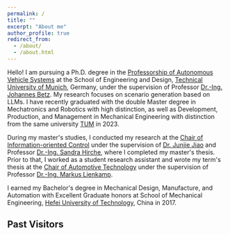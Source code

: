 ```yaml
---
permalink: /
title: ""
excerpt: "About me"
author_profile: true
redirect_from: 
  - /about/
  - /about.html
---
```

Hello!  I am pursuing a Ph.D. degree in the  [Professorship of Autonomous Vehicle Systems](https://www.mos.ed.tum.de/en/avs/home/) at the School of Engineering and Design, [Technical University of Munich](https://www.tum.de/en/), Germany, under the supervision of Professor [Dr.-Ing. Johannes Betz](https://www.professoren.tum.de/en/betz-johannes). My research focuses on scenario generation based on LLMs. I have recently graduated with the double Master degree in Mechatronics and Robotics with high distinction, as well as Development, Production, and Management in Mechanical Engineering with distinction from the same university [TUM](https://www.tum.de/en/) in 2023.

During my master's studies, I conducted my research at the [Chair of Information-oriented Control](https://www.ce.cit.tum.de/en/itr/home/) under the supervision of [Dr. Junjie Jiao](https://junjiejiao.github.io/) and Professor [Dr.-Ing. Sandra Hirche](https://www.professoren.tum.de/en/hirche-sandra), where I completed my master's thesis. Prior to that, I worked as a student research assistant and wrote my term's thesis at the [Chair of Automotive Technology](https://www.mos.ed.tum.de/en/ftm/home/) under the supervision of Professor [Dr.-Ing. Markus Lienkamp](https://www.professoren.tum.de/en/lienkamp-markus).

I earned my Bachelor's degree in Mechanical Design, Manufacture, and Automation with Excellent Graduate honors at School of Mechanical Engineering, [Hefei University of Technology](https://jxxysme.hfut.edu.cn/), China in 2017.

## Past Visitors
<script type="text/javascript" id="clustrmaps" src="//clustrmaps.com/map_v2.js?d=TrLTQSJmBVlPm0A9ruy0laZVCy65wNNQiZPBYfpUFHU&cl=ffffff&w=a"></script>

